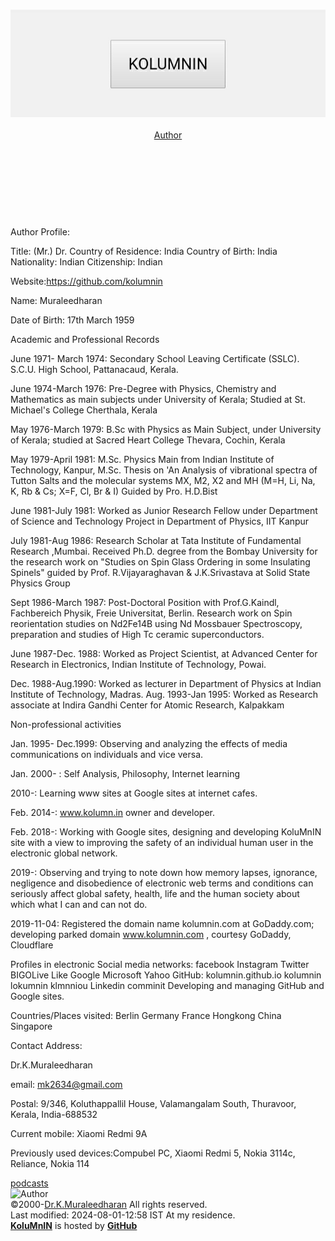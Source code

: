 <meta content="text/html; charset=utf-8" http-equiv="Content-Type" />
<meta name="viewport" content="width=device-width,initial-scale=1">
<meta name="Author" content="Dr. Muraleedharan Koluthappallil">
<meta name="website" content="https://kolumnin.github.io">
<link rel="stylesheet" href="https://www.w3schools.com/w3css/4/w3.css">
<link rel="stylesheet" href="/global.css" type="text/css">
<meta name="viewport" content="width=device-width,initial-scale=1">
</head>
<section>
<div class="w3-col-3 w3-center">
<a href="http://kolumnin.github.io/pages/LOGO.html"></a>
</div>
</head>
<body class="w3-container w3-color-black w3-white w3-left">
<div class="w3-col-3 l12 m8 s6 w3-left">
<section class="page-header">
<header Id="Logo" class="logo">
<div class="w3-logo-image">
<H1><a src="https://www.w3schools.com/lib/w3.js"></a><a class="anchor" href="https://kolumnin.github.io/Author.md">
<img src='/LOGO.jpg' class="w3-center w3-btn" width="" height=""></a></H1>
</div>
<div class="w3-logo-text">
<a class="w3-logo w3-red w3-btn w3-left" href="/Author.md">Author</a> 
</div>
</header>
</section><BR><BR><BR><BR>
<section>
<p>
Author Profile:
  
Title: (Mr.) Dr.
Country of Residence: India
Country of Birth: India
Nationality: Indian
Citizenship: Indian

Website:https://github.com/kolumnin

Name: Muraleedharan

Date of Birth: 17th March 1959

Academic and Professional Records 

June 1971- March 1974: 
Secondary School Leaving Certificate (SSLC). S.C.U. High School, Pattanacaud, Kerala.

June 1974-March 1976: 
Pre-Degree with Physics, Chemistry and Mathematics as main subjects under University of Kerala; Studied at St. Michael's College Cherthala, Kerala

May 1976-March 1979: 
B.Sc with Physics as Main Subject, under University of Kerala; studied at Sacred Heart College Thevara, Cochin, Kerala

May 1979-April 1981: 
M.Sc. Physics Main from Indian Institute of Technology, Kanpur, M.Sc. Thesis on 'An Analysis of vibrational spectra of Tutton Salts and the molecular systems MX, M2, X2 and MH (M=H, Li, Na, K, Rb & Cs; X=F, Cl, Br & I) Guided by Pro. H.D.Bist

June 1981-July 1981: 
Worked as Junior Research Fellow under Department of Science and Technology Project in Department of Physics, IIT Kanpur

July 1981-Aug 1986: 
Research Scholar at Tata Institute of Fundamental Research ,Mumbai. Received Ph.D. degree from the Bombay University for the research work on "Studies on Spin Glass Ordering in some Insulating Spinels" guided by Prof. R.Vijayaraghavan & J.K.Srivastava at Solid State Physics Group

Sept 1986-March 1987: 
Post-Doctoral Position with Prof.G.Kaindl, Fachbereich Physik, Freie Universitat, Berlin. Research work on Spin reorientation studies on Nd2Fe14B using Nd Mossbauer Spectroscopy, preparation and studies of High Tc ceramic superconductors.

June 1987-Dec. 1988: 
Worked as Project Scientist, at Advanced Center for Research in Electronics, Indian Institute of Technology, Powai. 

Dec. 1988-Aug.1990: 
Worked as lecturer in Department of Physics at Indian Institute of Technology, Madras.
Aug. 1993-Jan 1995: Worked as Research associate at Indira Gandhi Center for Atomic Research, Kalpakkam

Non-professional activities

Jan. 1995- Dec.1999: 
Observing and analyzing the effects of media communications on individuals and vice versa.

Jan. 2000- : 
Self Analysis, Philosophy, Internet learning

2010-: 
Learning www sites at Google sites at internet cafes. 

Feb. 2014-: 
www.kolumn.in owner and developer.

Feb. 2018-:
Working with Google sites, designing and developing KoluMnIN site with a view to improving the safety of an individual human user in the electronic global network. 

2019-: 
Observing  and trying to note down how memory lapses, ignorance, negligence and disobedience of electronic web terms and conditions can seriously affect global safety, health, life and the human society about which what I can and can not do.

2019-11-04: 
Registered the domain name kolumnin.com at GoDaddy.com; developing parked domain www.kolumnin.com , courtesy GoDaddy, Cloudflare 

Profiles in electronic Social media networks: 
facebook 
Instagram 
Twitter
BIGOLive 
Like 
Google 
Microsoft 
Yahoo 
GitHub: kolumnin.github.io kolumnin lokumnin klmnniou
Linkedin
comminit 
Developing and managing GitHub  and Google sites.

Countries/Places visited:
Berlin
Germany
France
Hongkong
China
Singapore

Contact Address:

Dr.K.Muraleedharan

email: mk2634@gmail.com 

Postal: 9/346, Koluthappallil House, Valamangalam South, Thuravoor, Kerala, India-688532

Current mobile: Xiaomi Redmi 9A

Previously used devices:Compubel PC, Xiaomi Redmi 5, Nokia 3114c, Reliance, Nokia 114

</p>
</section>
<section>
<div class="w3-container w3-pale-blue" Id="Author">
<div style="text-align:left">
<a href="https://podcasts.google.com/feed/aHR0cHM6Ly9hbmNob3IuZm0vcy8zOTM3NTIxMC9wb2RjYXN0L3Jzcw==">podcasts</a>
</div>
<div>
<IMG class="w3-image-card-4" SRC="/IMG_1560999410963.jpg" height="100px" width="100px" alt="Author">
</div>
</div>
</section>
<div class="w3-rest">
<footer Id="Logo" class="w3-col-3 w3-footer w3-left">
©2000-<a href="https://github.com/kolumnin/kolumnin.github.io/blob/master/Edu.md">Dr.K.Muraleedharan</a> All rights reserved.</div>
</footer>
Last modified:  2024-08-01-12:58 IST At my residence.
</div>
<div class="w3-col-3 w3-pale-blue w3-center">
<a href="https://GitHub.com/kolumnin"><b>KoluMnIN</b></a> is hosted by <a href="https://GitHub.com"><b>GitHub</b></a>
</div>
</body>
</html>
